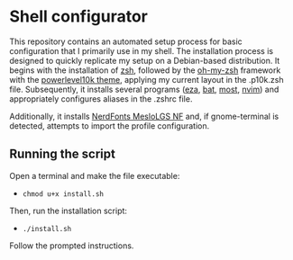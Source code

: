 # Shell configurator

This repository contains an automated setup process for basic configuration that I primarily use in my shell. The installation process is designed to quickly replicate my setup on a Debian-based distribution. It begins with the installation of [zsh](https://zsh.sourceforge.io/), followed by the [oh-my-zsh](https://ohmyz.sh/) framework with the [powerlevel10k theme](https://github.com/romkatv/powerlevel10k), applying my current layout in the .p10k.zsh file. Subsequently, it installs several programs ([eza](https://github.com/eza-community/eza), [bat](https://github.com/sharkdp/bat), [most](https://www.jedsoft.org/most/), [nvim](https://neovim.io/)) and appropriately configures aliases in the .zshrc file.

Additionally, it installs [NerdFonts MesloLGS NF](https://github.com/ryanoasis/nerd-fonts/tree/master/patched-fonts/Meslo) and, if gnome-terminal is detected, attempts to import the profile configuration.


## Running the script
Open a terminal and make the file executable:
- `chmod u+x install.sh`

Then, run the installation script:
- `./install.sh`

Follow the prompted instructions.
